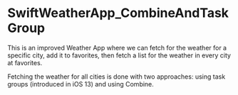 # SwiftWeatherApp_CombineAndTaskGroup
This is an improved Weather App where we can fetch for the weather for a specific city, add it to favorites, then fetch a list for the weather in every city at favorites.  

Fetching the weather for all cities is done with two approaches: using task groups (introduced in iOS 13) and using Combine.  
